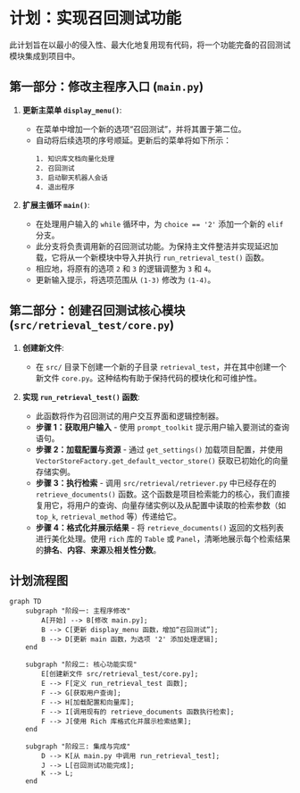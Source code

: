 # 计划：实现召回测试功能

此计划旨在以最小的侵入性、最大化地复用现有代码，将一个功能完备的召回测试模块集成到项目中。

## 第一部分：修改主程序入口 (`main.py`)

1.  **更新主菜单 `display_menu()`**:
    *   在菜单中增加一个新的选项“召回测试”，并将其置于第二位。
    *   自动将后续选项的序号顺延。更新后的菜单将如下所示：
        ```
        1. 知识库文档向量化处理
        2. 召回测试
        3. 启动聊天机器人会话
        4. 退出程序
        ```

2.  **扩展主循环 `main()`**:
    *   在处理用户输入的 `while` 循环中，为 `choice == '2'` 添加一个新的 `elif` 分支。
    *   此分支将负责调用新的召回测试功能。为保持主文件整洁并实现延迟加载，它将从一个新模块中导入并执行 `run_retrieval_test()` 函数。
    *   相应地，将原有的选项 `2` 和 `3` 的逻辑调整为 `3` 和 `4`。
    *   更新输入提示，将选项范围从 `(1-3)` 修改为 `(1-4)`。

## 第二部分：创建召回测试核心模块 (`src/retrieval_test/core.py`)

1.  **创建新文件**:
    *   在 `src/` 目录下创建一个新的子目录 `retrieval_test`，并在其中创建一个新文件 `core.py`。这种结构有助于保持代码的模块化和可维护性。

2.  **实现 `run_retrieval_test()` 函数**:
    *   此函数将作为召回测试的用户交互界面和逻辑控制器。
    *   **步骤 1：获取用户输入** - 使用 `prompt_toolkit` 提示用户输入要测试的查询语句。
    *   **步骤 2：加载配置与资源** - 通过 `get_settings()` 加载项目配置，并使用 `VectorStoreFactory.get_default_vector_store()` 获取已初始化的向量存储实例。
    *   **步骤 3：执行检索** - 调用 `src/retrieval/retriever.py` 中已经存在的 `retrieve_documents()` 函数。这个函数是项目检索能力的核心，我们直接复用它，将用户的查询、向量存储实例以及从配置中读取的检索参数（如 `top_k`, `retrieval_method` 等）传递给它。
    *   **步骤 4：格式化并展示结果** - 将 `retrieve_documents()` 返回的文档列表进行美化处理。使用 `rich` 库的 `Table` 或 `Panel`，清晰地展示每个检索结果的**排名**、**内容**、**来源**及**相关性分数**。

## 计划流程图

```mermaid
graph TD
    subgraph "阶段一: 主程序修改"
        A[开始] --> B[修改 main.py];
        B --> C[更新 display_menu 函数，增加“召回测试”];
        B --> D[更新 main 函数，为选项 '2' 添加处理逻辑];
    end

    subgraph "阶段二: 核心功能实现"
        E[创建新文件 src/retrieval_test/core.py];
        E --> F[定义 run_retrieval_test 函数];
        F --> G[获取用户查询];
        F --> H[加载配置和向量库];
        F --> I[调用现有的 retrieve_documents 函数执行检索];
        F --> J[使用 Rich 库格式化并展示检索结果];
    end

    subgraph "阶段三: 集成与完成"
        D --> K[从 main.py 中调用 run_retrieval_test];
        J --> L[召回测试功能完成];
        K --> L;
    end